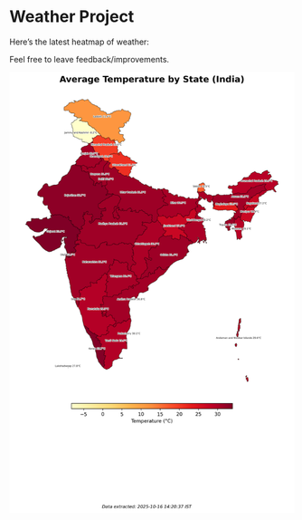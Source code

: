 # Weather Project

Here’s the latest heatmap of weather:

Feel free to leave feedback/improvements.

![India Heatmap](docs/assets/india_heatmap.png?v=F0B1DF)
